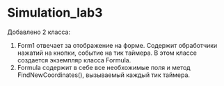 # Simulation_lab3
Добавлено 2 класса:
1) Form1 отвечает за отображение на форме. Содержит обработчики нажатий на кнопки, событие на тик таймера. В этом классе создается экземпляр класса Formula.
2) Formula содержит в себе все необхожимые поля и метод FindNewCoordinates(), вызываемый каждый тик таймера.

